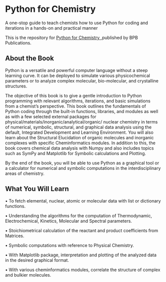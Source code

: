 # Python for Chemistry

A one-stop guide to teach chemists how to use Python for coding and iterations in a hands-on and practical manner

This is the repository for [Python for Chemistry
](https://bpbonline.com/products/python-for-chemistry?variant=42597153145032),published by BPB Publications. 

## About the Book
Python is a versatile and powerful computer language without a steep learning curve. It can be deployed to simulate various physicochemical parameters or to analyze complex molecular, bio-molecular, and crystalline structures.

The objective of this book is to give a gentle introduction to Python programming with relevant algorithms, iterations, and basic simulations from a chemist’s perspective. This book outlines the fundamentals of Python coding through the built-in functions, libraries, and modules as well as with a few selected external packages for physical/materials/inorganic/analytical/organic/ nuclear chemistry in terms of numerical, symbolic, structural, and graphical data analysis using the default, Integrated Development and Learning Environment. You will also learn about the Structural Elucidation of organic molecules and inorganic complexes with specific Cheminformatics modules. In addition to this, the book covers chemical data analysis with Numpy and also includes topics such as SymPy and Matplotlib for Symbolic calculations and Plotting.

By the end of the book, you will be able to use Python as a graphical tool or a calculator for numerical and symbolic computations in the interdisciplinary areas of chemistry.

## What You Will Learn
•  To fetch elemental, nuclear, atomic or molecular data with list or dictionary functions.

•  Understanding the algorithms for the computation of Thermodynamic, Electrochemical, Kinetics, Molecular and Spectral parameters.

•  Stoichiometrical calculation of the reactant and product coefficients from Matrices.

•  Symbolic computations with reference to Physical Chemistry.

•  With Matplotlib package, interpretation and plotting of the analyzed data in the desired graphical format.

•  With various cheminformatics modules, correlate the structure of complex and bulkier molecules.
